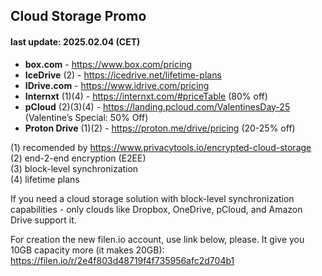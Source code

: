 ## Cloud Storage Promo 
#### last update: 2025.02.04 (CET)

- **box.com** - https://www.box.com/pricing
- **IceDrive** (2) - https://icedrive.net/lifetime-plans
- **IDrive.com** - https://www.idrive.com/pricing
- **Internxt** (1)(4) - https://internxt.com/#priceTable (80% off)
- **pCloud** (2)(3)(4) - https://landing.pcloud.com/ValentinesDay-25 (Valentine’s Special: 50% Off)
- **Proton Drive** (1)(2) - https://proton.me/drive/pricing (20-25% off)

(1) recomended by https://www.privacytools.io/encrypted-cloud-storage  
(2) end-2-end encryption (E2EE)  
(3) block-level synchronization  
(4) lifetime plans

If you need a cloud storage solution with block-level synchronization capabilities - only clouds like Dropbox, OneDrive, pCloud, and Amazon Drive support it. 

For creation the new filen.io account, use link below, please. It give you 10GB capacity more (it makes 20GB):  
https://filen.io/r/2e4f803d48719f4f735956afc2d704b1
